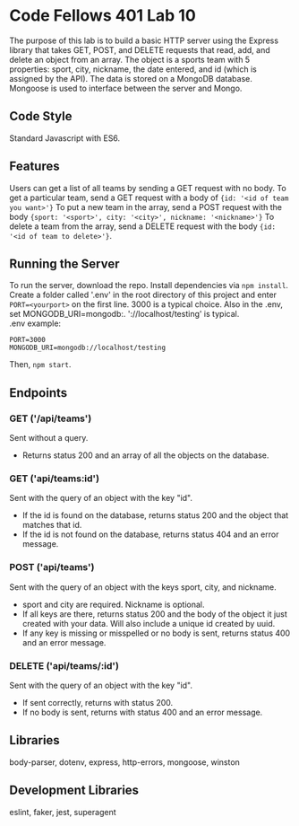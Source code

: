 # Code Fellows 401 Lab 10
The purpose of this lab is to build a basic HTTP server using the Express library that takes GET, POST, and DELETE requests that read, add, and delete an object from an array.  The object is a sports team with 5 properties: sport, city, nickname, the date entered, and id (which is assigned by the API).  The data is stored on a MongoDB database.  Mongoose is used to interface between the server and Mongo.

## Code Style
Standard Javascript with ES6.

## Features
Users can get a list of all teams by sending a GET request with no body.  To get a particular team, send a GET request with a body of ```{id: '<id of team you want>'}```
To put a new team in the array, send a POST request with the body ```{sport: '<sport>', city: '<city>', nickname: '<nickname>'}```
To delete a team from the array, send a DELETE request with the body ```{id: '<id of team to delete>'}```.

## Running the Server
To run the server, download the repo.  Install dependencies via ```npm install```.  Create a folder called '.env' in the root directory of this project and enter ```PORT=<yourport>``` on the first line.  3000 is a typical choice.  Also in the .env, set MONGODB_URI=mongodb:<database location>.  '://localhost/testing' is typical.  
.env example:

    PORT=3000
    MONGODB_URI=mongodb://localhost/testing


Then, ```npm start```.

## Endpoints

### GET ('/api/teams')
Sent without a query.  
* Returns status 200 and an array of all the objects on the database.

### GET ('api/teams:id')
Sent with the query of an object with the key "id".  
* If the id is found on the database, returns status 200 and the object that matches that id.  
* If the id is not found on the database, returns status 404 and an error message.

### POST ('api/teams')
Sent with the query of an object with the keys sport, city, and nickname.
* sport and city are required.  Nickname is optional.
* If all keys are there, returns status 200 and the body of the object it just created with your data.  Will also include a unique id created by uuid.
* If any key is missing or misspelled or no body is sent, returns status 400 and an error message.

### DELETE ('api/teams/:id')
Sent with the query of an object with the key "id".
* If sent correctly, returns with status 200.
* If no body is sent, returns with status 400 and an error message.

## Libraries
body-parser, dotenv, express, http-errors, mongoose, winston

## Development Libraries
eslint, faker, jest, superagent
